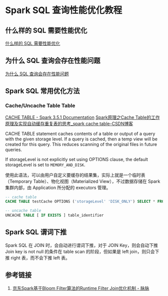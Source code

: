 # Spark SQL 查询性能优化教程


## 什么样的 SQL 需要性能优化

[什么样的 SQL 需要性能优化](work/component/Back-End/MySQL/solution/MySQL-SQL查询性能优化教程.md#什么样的%20SQL%20需要性能优化)

## 为什么 SQL 查询会存在性能问题

[为什么 SQL 查询会存在性能问题](work/component/Back-End/MySQL/solution/MySQL-SQL查询性能优化教程.md#为什么%20SQL%20查询会存在性能问题)

## Spark SQL 常用优化方法

### Cache/Uncache Table Table

[CACHE TABLE - Spark 3.5.1 Documentation](https://spark.apache.org/docs/latest/sql-ref-syntax-aux-cache-cache-table.html)
[Spark原理之Cache Table的工作原理及实现自动缓存重复表的思考\_spark cache table-CSDN博客](https://blog.csdn.net/u014445499/article/details/138003052)

CACHE TABLE statement caches contents of a table or output of a query with the given storage level. If a query is cached, then a temp view will be created for this query. This reduces scanning of the original files in future queries.

If storageLevel is not explicitly set using OPTIONS clause, the default storageLevel is set to `MEMORY_AND_DISK`.

使用此语法，可以由用户自定义要缓存的结果集，实际上就是一个临时表（Temporary Table）、物化视图（Materialized View），不过数据存储在 Spark 集群内部，由 Application 所分配的 executors 管理。

```sql
-- cache table
CACHE TABLE testCache OPTIONS ('storageLevel' 'DISK_ONLY') SELECT * FROM testData;

-- uncache table
UNCACHE TABLE [ IF EXISTS ] table_identifier
```


## Spark SQL 谓词下推


Spark SQL 在 JOIN 时，会自动进行谓词下推，对于 JOIN Key，则会自动下推 Join key is not null 的条件在 table scan 的阶段，但如果是 left join，则只会下推 right 表，而不会下推 left 表。

## 参考链接
1. [京东Spark基于Bloom Filter算法的Runtime Filter Join优化机制 - 脉脉](https://maimai.cn/article/detail?fid=1707795020&efid=dSfxdmyhmG6D8hDYUYvB4Q)